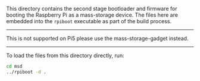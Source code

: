 This directory contains the second stage bootloader and firmware for
booting the Raspberry Pi as a mass-storage device. The files here are
embedded into the `rpiboot` executable as part of the build process.

************************************************************************
This is not supported on Pi5 please use the mass-storage-gadget instead.
************************************************************************

To load the files from this directory directly, run:  

```bash
cd msd
../rpiboot -d .
```
